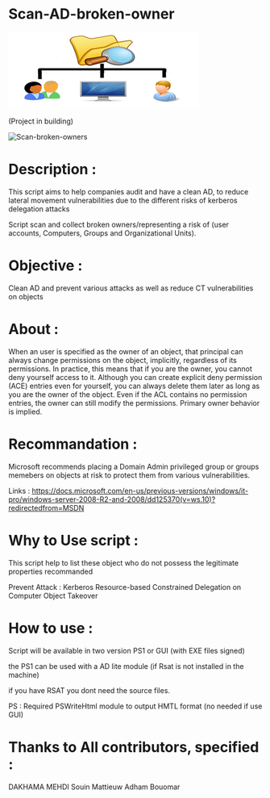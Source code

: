 # Scan-AD-broken-owner 

![Scboo](Picture/2.png "Scaboo")

(Project in building)

![Scan-broken-owners](https://user-images.githubusercontent.com/49924401/175139428-13175605-2c31-44fe-9b65-e15ba3230097.gif)

# Description : 
This script aims to help companies audit and have a clean AD, to reduce lateral movement vulnerabilities due to the different risks of kerberos delegation attacks

Script scan and collect broken owners/representing a risk of (user accounts, Computers, Groups and Organizational Units).


# Objective : 

Clean AD and prevent various attacks as well as reduce CT vulnerabilities on objects

# About : 

When an user is specified as the owner of an object, that principal can always change permissions on the object, implicitly, regardless of its permissions. In practice, this means that if you are the owner, you cannot deny yourself access to it. Although you can create explicit deny permission (ACE) entries even for yourself, you can always delete them later as long as you are the owner of the object. Even if the ACL contains no permission entries, the owner can still modify the permissions. Primary owner behavior is implied.

# Recommandation : 

Microsoft recommends placing a Domain Admin privileged group or groups memebers on objects at risk to protect them from various vulnerabilities.

Links : https://docs.microsoft.com/en-us/previous-versions/windows/it-pro/windows-server-2008-R2-and-2008/dd125370(v=ws.10)?redirectedfrom=MSDN

# Why to Use script : 

This script help to list these object who do not possess the legitimate properties recommanded

Prevent Attack : Kerberos Resource-based Constrained Delegation on Computer Object Takeover

# How to use : 

 Script will be available in two version PS1 or GUI (with EXE files signed) 
 
 the PS1 can be used with a AD lite module (if Rsat is not installed in the machine)
 
 if you have RSAT you dont need the source files.
 
 PS : Required PSWriteHtml module to output HMTL format (no needed if use GUI)
 
 # Thanks to All contributors, specified :  
 
 
 DAKHAMA MEHDI
 Souin Mattieuw 
 Adham Bouomar
 
 
